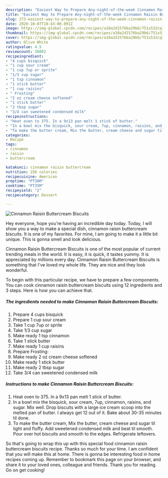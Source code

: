 ```yaml
---
description: "Easiest Way to Prepare Any-night-of-the-week Cinnamon Raisin Buttercream Biscuits"
title: "Easiest Way to Prepare Any-night-of-the-week Cinnamon Raisin Buttercream Biscuits"
slug: 273-easiest-way-to-prepare-any-night-of-the-week-cinnamon-raisin-buttercream-biscuits
date: 2020-10-07T18:43:00.091Z
image: https://img-global.cpcdn.com/recipes/a10a2d1576ba29b6/751x532cq70/cinnamon-raisin-buttercream-biscuits-recipe-main-photo.jpg
thumbnail: https://img-global.cpcdn.com/recipes/a10a2d1576ba29b6/751x532cq70/cinnamon-raisin-buttercream-biscuits-recipe-main-photo.jpg
cover: https://img-global.cpcdn.com/recipes/a10a2d1576ba29b6/751x532cq70/cinnamon-raisin-buttercream-biscuits-recipe-main-photo.jpg
author: Olive White
ratingvalue: 4.5
reviewcount: 30802
recipeingredient:
- "4 cups bisquick"
- "1 cup sour cream"
- "1 cup 7up or sprite"
- "1/3 cup sugar"
- "1 tsp cinnamon"
- "1 stick butter"
- "1 cup raisins"
- " Frosting"
- "2 oz cream cheese softened"
- "1 stick butter"
- "2 tbsp sugar"
- "3/4 can sweetened condensed milk"
recipeinstructions:
- "Heat oven to 375. In a 9x13 pan melt 1 stick of butter."
- "In a bowl mix the bisquick, sour cream, 7up, cinnamon, raisins, and sugar. Mix well. Drop biscuits with a large ice cream scoop into the melted pan of butter. I always get 12 out of it. Bake about 30-35 minutes til done."
- "To make the butter cream, Mix the butter, cream cheese and sugar til light and fluffy. Add sweetened condensed milk and beat til smooth. Pour over hot biscuits and smooth to the edges. Refrigerate leftovers."
categories:
- Recipe
tags:
- cinnamon
- raisin
- buttercream

katakunci: cinnamon raisin buttercream 
nutrition: 256 calories
recipecuisine: American
preptime: "PT36M"
cooktime: "PT35M"
recipeyield: "2"
recipecategory: Dessert

---
```



![Cinnamon Raisin Buttercream Biscuits](https://img-global.cpcdn.com/recipes/a10a2d1576ba29b6/751x532cq70/cinnamon-raisin-buttercream-biscuits-recipe-main-photo.jpg)

Hey everyone, hope you're having an incredible day today. Today, I will show you a way to make a special dish, cinnamon raisin buttercream biscuits. It is one of my favorites. For mine, I am going to make it a little bit unique. This is gonna smell and look delicious.

Cinnamon Raisin Buttercream Biscuits is one of the most popular of current trending meals in the world. It is easy, it is quick, it tastes yummy. It is appreciated by millions every day. Cinnamon Raisin Buttercream Biscuits is something that I've loved my whole life. They are nice and they look wonderful.




To begin with this particular recipe, we have to prepare a few components. You can cook cinnamon raisin buttercream biscuits using 12 ingredients and 3 steps. Here is how you can achieve that.

<!--inarticleads1-->

##### The ingredients needed to make Cinnamon Raisin Buttercream Biscuits:

1. Prepare 4 cups bisquick
1. Prepare 1 cup sour cream
1. Take 1 cup 7up or sprite
1. Take 1/3 cup sugar
1. Make ready 1 tsp cinnamon
1. Take 1 stick butter
1. Make ready 1 cup raisins
1. Prepare  Frosting:
1. Make ready 2 oz cream cheese softened
1. Make ready 1 stick butter
1. Make ready 2 tbsp sugar
1. Take 3/4 can sweetened condensed milk




<!--inarticleads2-->

##### Instructions to make Cinnamon Raisin Buttercream Biscuits:

1. Heat oven to 375. In a 9x13 pan melt 1 stick of butter.
1. In a bowl mix the bisquick, sour cream, 7up, cinnamon, raisins, and sugar. Mix well. Drop biscuits with a large ice cream scoop into the melted pan of butter. I always get 12 out of it. Bake about 30-35 minutes til done.
1. To make the butter cream, Mix the butter, cream cheese and sugar til light and fluffy. Add sweetened condensed milk and beat til smooth. Pour over hot biscuits and smooth to the edges. Refrigerate leftovers.




So that's going to wrap this up with this special food cinnamon raisin buttercream biscuits recipe. Thanks so much for your time. I am confident that you will make this at home. There is gonna be interesting food in home recipes coming up. Remember to bookmark this page on your browser, and share it to your loved ones, colleague and friends. Thank you for reading. Go on get cooking!

